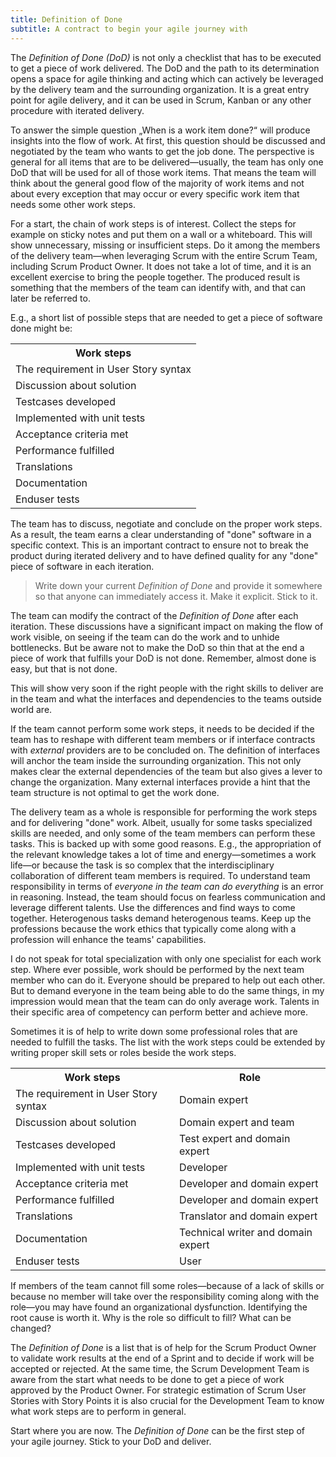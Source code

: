 ```yaml
---
title: Definition of Done
subtitle: A contract to begin your agile journey with
---
```


The _Definition of Done (DoD)_ is not only a checklist that has to be executed to get a piece of work delivered. The DoD and the path to its determination opens a space for agile thinking and acting which can actively be leveraged by the delivery team and the surrounding organization. It is a great entry point for agile delivery, and it can be used in Scrum, Kanban or any other procedure with iterated delivery.

To answer the simple question „When is a work item done?“ will produce insights into the flow of work. At first, this question should be discussed and negotiated by the team who wants to get the job done. The perspective is general for all items that are to be delivered—usually, the team has only one DoD that will be used for all of those work items. That means the team will think about the general good flow of the majority of work items and not about every exception that may occur or every specific work item that needs some other work steps.

For a start, the chain of work steps is of interest. Collect the steps for example on sticky notes and put them on a wall or a whiteboard. This will show unnecessary, missing or insufficient steps. Do it among the members of the delivery team—when leveraging Scrum with the entire Scrum Team, including Scrum Product Owner. It does not take a lot of time, and it is an excellent exercise to bring the people together. The produced result is something that the members of the team can identify with, and that can later be referred to.

E.g., a short list of possible steps that are needed to get a piece of software done might be:

<table>
<tr>
<th>Work steps</th>
</tr>
<tr>
<td>The requirement in User Story syntax</td>
</tr>
<tr>
<td>Discussion about solution</td>
</tr>
<tr>
<td>Testcases developed</td>
</tr>
<tr>
<td>Implemented with unit tests</td>
</tr>
<tr>
<td>Acceptance criteria met</td>
</tr>
<tr>
<td>Performance fulfilled</td>
</tr>
<tr>
<td>Translations</td>
</tr>
<tr>
<td>Documentation</td>
</tr>
<tr>
<td>Enduser tests</td>
</tr>
</table>

The team has to discuss, negotiate and conclude on the proper work steps. As a result, the team earns a clear understanding of "done" software in a specific context. This is an important contract to ensure not to break the product during iterated delivery and to have defined quality for any "done" piece of software in each iteration.

> Write down your current _Definition of Done_ and provide it somewhere so that anyone can immediately access it. Make it explicit. Stick to it.

The team can modify the contract of the _Definition of Done_ after each iteration. These discussions have a significant impact on making the flow of work visible, on seeing if the team can do the work and to unhide bottlenecks. But be aware not to make the DoD so thin that at the end a piece of work that fulfills your DoD is not done. Remember, almost done is easy, but that is not done.

This will show very soon if the right people with the right skills to deliver are in the team and what the interfaces and dependencies to the teams outside world are.

If the team cannot perform some work steps, it needs to be decided if the team has to reshape with different team members or if interface contracts with _external_ providers are to be concluded on. The definition of interfaces will anchor the team inside the surrounding organization. This not only makes clear the external dependencies of the team but also gives a lever to change the organization. Many external interfaces provide a hint that the team structure is not optimal to get the work done.

The delivery team as a whole is responsible for performing the work steps and for delivering "done" work. Albeit, usually for some tasks specialized skills are needed, and only some of the team members can perform these tasks. This is backed up with some good reasons. E.g., the appropriation of the relevant knowledge takes a lot of time and energy—sometimes a work life—or because the task is so complex that the interdisciplinary collaboration of different team members is required. To understand team responsibility in terms of _everyone in the team can do everything_ is an error in reasoning. Instead, the team should focus on fearless communication and leverage different talents. Use the differences and find ways to come together. Heterogenous tasks demand heterogenous teams. Keep up the professions because the work ethics that typically come along with a profession will enhance the teams' capabilities.

I do not speak for total specialization with only one specialist for each work step. Where ever possible, work should be performed by the next team member who can do it. Everyone should be prepared to help out each other. But to demand everyone in the team being able to do the same things, in my impression would mean that the team can do only average work. Talents in their specific area of competency can perform better and achieve more.

Sometimes it is of help to write down some professional roles that are needed to fulfill the tasks. The list with the work steps could be extended by writing proper skill sets or roles beside the work steps.

<table>
<tr>
<th>Work steps</th><th>Role</th>
</tr>
<tr>
<td>The requirement in User Story syntax</td><td>Domain expert</td>
</tr>
<tr>
<td>Discussion about solution</td><td>Domain expert and team</td>
</tr>
<tr>
<td>Testcases developed</td><td>Test expert and domain expert</td>
</tr>
<tr>
<td>Implemented with unit tests</td><td>Developer</td>
</tr>
<tr>
<td>Acceptance criteria met</td><td>Developer and domain expert</td>
</tr>
<tr>
<td>Performance fulfilled</td><td>Developer and domain expert</td>
</tr>
<tr>
<td>Translations</td><td>Translator and domain expert</td>
</tr>
<tr>
<td>Documentation</td><td>Technical writer and domain expert</td>
</tr>
<tr>
<td>Enduser tests</td><td>User</td>
</tr>
</table>

If members of the team cannot fill some roles—because of a lack of skills or because no member will take over the responsibility coming along with the role—you may have found an organizational dysfunction. Identifying the root cause is worth it. Why is the role so difficult to fill? What can be changed?

The _Definition of Done_ is a list that is of help for the Scrum Product Owner to validate work results at the end of a Sprint and to decide if work will be accepted or rejected. At the same time, the Scrum Development Team is aware from the start what needs to be done to get a piece of work approved by the Product Owner. For strategic estimation of Scrum User Stories with Story Points it is also crucial for the Development Team to know what work steps are to perform in general.

Start where you are now. The _Definition of Done_ can be the first step of your agile journey. Stick to your DoD and deliver.
